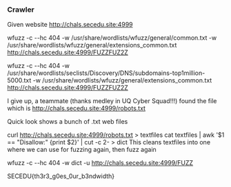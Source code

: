 ### Crawler

Given website http://chals.secedu.site:4999

wfuzz -c --hc 404 -w /usr/share/wordlists/wfuzz/general/common.txt -w /usr/share/wordlists/wfuzz/general/extensions_common.txt http://chals.secedu.site:4999/FUZZFUZ2Z

wfuzz -c --hc 404 -w /usr/share/wordlists/seclists/Discovery/DNS/subdomains-top1million-5000.txt -w /usr/share/wordlists/wfuzz/general/extensions_common.txt http://chals.secedu.site:4999/FUZZFUZ2Z

I give up, a teammate (thanks medley in UQ Cyber Squad!!!) found the file which is http://chals.secedu.site:4999/robots.txt

Quick look shows a bunch of .txt web files

curl http://chals.secedu.site:4999/robots.txt > textfiles
cat textfiles | awk '$1 == "Disallow:" {print $2}' | cut -c 2- > dict
This cleans textfiles into one where we can use for fuzzing again, then fuzz again

wfuzz -c --hc 404 -w dict -u http://chals.secedu.site:4999/FUZZ

SECEDU{th3r3_g0es_0ur_b3ndwidth}
